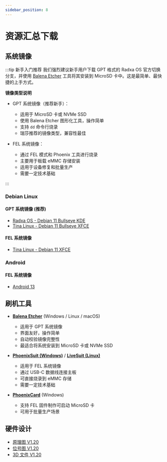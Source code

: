 ```yaml
---
sidebar_position: 8
---
```


# 资源汇总下载

## 系统镜像

:::tip 新手入门推荐
我们强烈建议新手用户下载 GPT 格式的 Radxa OS 官方切换分支，并使用 [Balena Etcher](./getting-started/quickly-started#安装系统镜像) 工具将其安装到 MicroSD 卡中。这是最简单、最快捷的上手方式。

**镜像类型说明**

- GPT 系统镜像（推荐新手）：

  - 适用于 MicroSD 卡或 NVMe SSD
  - 使用 Balena Etcher 图形化工具，操作简单
  - 支持 `dd` 命令行烧录
  - 瑞莎推荐的镜像类型，兼容性最佳

- FEL 系统镜像：
  - 通过 FEL 模式和 Phoenix 工具进行烧录
  - 主要用于板载 eMMC 存储安装
  - 适用于设备修复和批量生产
  - 需要一定技术基础

:::

### Debian Linux

#### GPT 系统镜像 (推荐)

- [Radxa OS - Debian 11 Bullseye KDE](https://github.com/radxa-build/radxa-cubie-a5e/releases/download/rsdk-b1/radxa-cubie-a5e_bullseye_kde_b1.output_512.img.xz)
- [Tina Linux - Debian 11 Bullseye XFCE](https://mega.nz/file/g7AWVBZJ#xkDOIJYHvgUngdKUgW7D_aSaVPifyYZDOG0fUOtgAMk)

#### FEL 系统镜像

- [Tina Linux - Debian 11 XFCE](https://mega.nz/file/g7AWVBZJ#xkDOIJYHvgUngdKUgW7D_aSaVPifyYZDOG0fUOtgAMk)

### Android

#### FEL 系统镜像

- [Android 13](https://mega.nz/file/NjxmXBbT#EaY4bTCNCKTWp8e9r9q2da9EijEovJdlJx_7_xXP-akk)

## 刷机工具

- **[Balena Etcher](https://etcher.balena.io/)** (Windows / Linux / macOS)

  - 适用于 GPT 系统镜像
  - 界面友好，操作简单
  - 自动校验镜像完整性
  - 最适合将系统安装到 MicroSD 卡或 NVMe SSD

- **[PhoenixSuit (Windows)](https://dl.radxa.com/tools/windows/PhoenixSuit_V2.0.4.zip)** / **[LiveSuit (Linux)](https://dl.radxa.com/tools/linux/LiveSuit_Linux_V3.0.8.zip)**

  - 适用于 FEL 系统镜像
  - 通过 USB-C 数据线连接主板
  - 可直接烧录到 eMMC 存储
  - 需要一定技术基础

- **[PhoenixCard](https://dl.radxa.com/tools/windows/PhoenixCard_V4.3.1.zip)** (Windows)
  - 支持 FEL 固件制作可启动 MicroSD 卡
  - 可用于批量生产场景

## 硬件设计

- [原理图 V1.20](https://dl.radxa.com/cubie/a5e/docs/hw/v1.2/radxa_cubie_a5e_schematic_v1.2_20250113.pdf)
- [位号图 V1.20](https://dl.radxa.com/cubie/a5e/docs/hw/v1.2/radxa_cubie_a5e_components_placement_map_v1.2_20250113.pdf)
- [3D 文件 V1.20](https://dl.radxa.com/cubie/a5e/docs/hw/v1.2/radxa_cubie_a5e_pcba_3d_v1.2_stp_20250224.zip)
